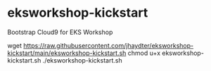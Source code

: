 # eksworkshop-kickstart
Bootstrap Cloud9 for EKS Workshop

wget https://raw.githubusercontent.com/jhaydter/eksworkshop-kickstart/main/eksworkshop-kickstart.sh
chmod u+x eksworkshop-kickstart.sh
./eksworkshop-kickstart.sh
